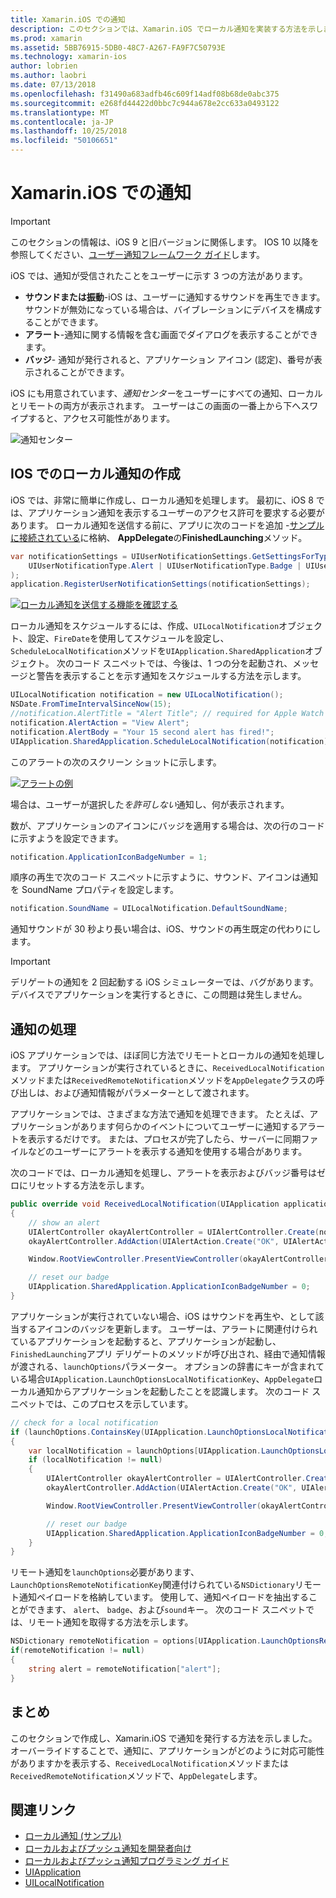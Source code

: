 ```yaml
---
title: Xamarin.iOS での通知
description: このセクションでは、Xamarin.iOS でローカル通知を実装する方法を示します。 IOS 通知のさまざまな UI 要素について説明し、API の説明を作成して、通知を表示するのに関係するのです。
ms.prod: xamarin
ms.assetid: 5BB76915-5DB0-48C7-A267-FA9F7C50793E
ms.technology: xamarin-ios
author: lobrien
ms.author: laobri
ms.date: 07/13/2018
ms.openlocfilehash: f31490a683adfb46c609f14adf08b68de0abc375
ms.sourcegitcommit: e268fd44422d0bbc7c944a678e2cc633a0493122
ms.translationtype: MT
ms.contentlocale: ja-JP
ms.lasthandoff: 10/25/2018
ms.locfileid: "50106651"
---
```

# <a name="notifications-in-xamarinios"></a>Xamarin.iOS での通知

> [!IMPORTANT]
> このセクションの情報は、iOS 9 と旧バージョンに関係します。 IOS 10 以降を参照してください、[ユーザー通知フレームワーク ガイド](~/ios/platform/user-notifications/index.md)します。

iOS では、通知が受信されたことをユーザーに示す 3 つの方法があります。

- **サウンドまたは振動**-iOS は、ユーザーに通知するサウンドを再生できます。 サウンドが無効になっている場合は、バイブレーションにデバイスを構成することができます。
- **アラート**-通知に関する情報を含む画面でダイアログを表示することができます。
- **バッジ**- 通知が発行されると、アプリケーション アイコン (認定)、番号が表示されることができます。

iOS にも用意されています、*通知センター*をユーザーにすべての通知、ローカルとリモートの両方が表示されます。 ユーザーはこの画面の一番上から下へスワイプすると、アクセス可能性があります。

![通知センター](local-notifications-in-ios-images/image13.png "通知センター")

## <a name="creating-local-notifications-in-ios"></a>IOS でのローカル通知の作成

iOS では、非常に簡単に作成し、ローカル通知を処理します。
最初に、iOS 8 では、アプリケーション通知を表示するユーザーのアクセス許可を要求する必要があります。 ローカル通知を送信する前に、アプリに次のコードを追加 -[サンプルに接続されている](https://developer.xamarin.com/samples/monotouch/LocalNotifications/)に格納、 **AppDelegate**の**FinishedLaunching**メソッド。

```csharp
var notificationSettings = UIUserNotificationSettings.GetSettingsForTypes(
    UIUserNotificationType.Alert | UIUserNotificationType.Badge | UIUserNotificationType.Sound, null
);
application.RegisterUserNotificationSettings(notificationSettings);
```

[![ローカル通知を送信する機能を確認する](local-notifications-in-ios-images/image0-sml.png "ローカル通知を送信する機能を確認します。")](local-notifications-in-ios-images/image0.png#lightbox)

ローカル通知をスケジュールするには、作成、`UILocalNotification`オブジェクト、設定、`FireDate`を使用してスケジュールを設定し、`ScheduleLocalNotification`メソッドを`UIApplication.SharedApplication`オブジェクト。 次のコード スニペットでは、今後は、1 つの分を起動され、メッセージと警告を表示することを示す通知をスケジュールする方法を示します。

```csharp
UILocalNotification notification = new UILocalNotification();
NSDate.FromTimeIntervalSinceNow(15);
//notification.AlertTitle = "Alert Title"; // required for Apple Watch notifications
notification.AlertAction = "View Alert";
notification.AlertBody = "Your 15 second alert has fired!";
UIApplication.SharedApplication.ScheduleLocalNotification(notification);
```

このアラートの次のスクリーン ショットに示します。

[![](local-notifications-in-ios-images/image2-sml.png "アラートの例")](local-notifications-in-ios-images/image2.png#lightbox)

場合は、ユーザーが選択した*を許可しない*通知し、何が表示されます。

数が、アプリケーションのアイコンにバッジを適用する場合は、次の行のコードに示すようを設定できます。

```csharp
notification.ApplicationIconBadgeNumber = 1;
```

順序の再生で次のコード スニペットに示すように、サウンド、アイコンは通知を SoundName プロパティを設定します。

```csharp
notification.SoundName = UILocalNotification.DefaultSoundName;
```

通知サウンドが 30 秒より長い場合は、iOS、サウンドの再生既定の代わりにします。

> [!IMPORTANT]
> デリゲートの通知を 2 回起動する iOS シミュレーターでは、バグがあります。 デバイスでアプリケーションを実行するときに、この問題は発生しません。

## <a name="handling-notifications"></a>通知の処理

iOS アプリケーションでは、ほぼ同じ方法でリモートとローカルの通知を処理します。 アプリケーションが実行されているときに、`ReceivedLocalNotification`メソッドまたは`ReceivedRemoteNotification`メソッドを`AppDelegate`クラスの呼び出しは、および通知情報がパラメーターとして渡されます。

アプリケーションでは、さまざまな方法で通知を処理できます。 たとえば、アプリケーションがあります何らかのイベントについてユーザーに通知するアラートを表示するだけです。 または、プロセスが完了したら、サーバーに同期ファイルなどのユーザーにアラートを表示する通知を使用する場合があります。

次のコードでは、ローカル通知を処理し、アラートを表示およびバッジ番号はゼロにリセットする方法を示します。

```csharp
public override void ReceivedLocalNotification(UIApplication application, UILocalNotification notification)
{
    // show an alert
    UIAlertController okayAlertController = UIAlertController.Create(notification.AlertAction, notification.AlertBody, UIAlertControllerStyle.Alert);
    okayAlertController.AddAction(UIAlertAction.Create("OK", UIAlertActionStyle.Default, null));

    Window.RootViewController.PresentViewController(okayAlertController, true, null);

    // reset our badge
    UIApplication.SharedApplication.ApplicationIconBadgeNumber = 0;
}
```

アプリケーションが実行されていない場合、iOS はサウンドを再生や、として該当するアイコンのバッジを更新します。 ユーザーは、アラートに関連付けられているアプリケーションを起動すると、アプリケーションが起動し、`FinishedLaunching`アプリ デリゲートのメソッドが呼び出され、経由で通知情報が渡される、`launchOptions`パラメーター。 オプションの辞書にキーが含まれている場合`UIApplication.LaunchOptionsLocalNotificationKey`、`AppDelegate`ローカル通知からアプリケーションを起動したことを認識します。 次のコード スニペットでは、このプロセスを示しています。

```csharp
// check for a local notification
if (launchOptions.ContainsKey(UIApplication.LaunchOptionsLocalNotificationKey))
{
    var localNotification = launchOptions[UIApplication.LaunchOptionsLocalNotificationKey] as UILocalNotification;
    if (localNotification != null)
    {
        UIAlertController okayAlertController = UIAlertController.Create(localNotification.AlertAction, localNotification.AlertBody, UIAlertControllerStyle.Alert);
        okayAlertController.AddAction(UIAlertAction.Create("OK", UIAlertActionStyle.Default, null));

        Window.RootViewController.PresentViewController(okayAlertController, true, null);

        // reset our badge
        UIApplication.SharedApplication.ApplicationIconBadgeNumber = 0;
    }
}
```

リモート通知を`launchOptions`必要があります、`LaunchOptionsRemoteNotificationKey`関連付けられている`NSDictionary`リモート通知ペイロードを格納しています。 使用して、通知ペイロードを抽出することができます、 `alert`、 `badge`、および`sound`キー。 次のコード スニペットでは、リモート通知を取得する方法を示します。

```csharp
NSDictionary remoteNotification = options[UIApplication.LaunchOptionsRemoteNotificationKey];
if(remoteNotification != null)
{
    string alert = remoteNotification["alert"];
}
```

## <a name="summary"></a>まとめ

このセクションで作成し、Xamarin.iOS で通知を発行する方法を示しました。 オーバーライドすることで、通知に、アプリケーションがどのように対応可能性がありますかを表示する、`ReceivedLocalNotification`メソッドまたは`ReceivedRemoteNotification`メソッドで、`AppDelegate`します。

## <a name="related-links"></a>関連リンク

- [ローカル通知 (サンプル)](https://developer.xamarin.com/samples/monotouch/LocalNotifications)
- [ローカルおよびプッシュ通知を開発者向け](https://developer.apple.com/notifications/)
- [ローカルおよびプッシュ通知プログラミング ガイド](https://developer.apple.com/library/prerelease/content/documentation/NetworkingInternet/Conceptual/RemoteNotificationsPG/)
- [UIApplication](http://iosapi.xamarin.com/?link=T%3aMonoTouch.UIKit.UIApplication)
- [UILocalNotification](http://iosapi.xamarin.com/?link=T%3aMonoTouch.UIKit.UILocalNotification)
